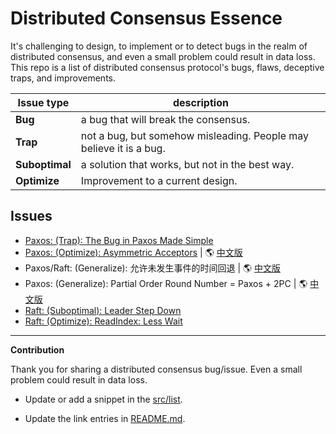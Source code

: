 # Distributed Consensus Essence

It's challenging to design, to implement or to detect bugs in the realm of distributed consensus, and even
a small problem could result in data loss.
This repo is a list of distributed consensus protocol's bugs, flaws, deceptive traps, and improvements.

|  Issue type    | description                                                        |
|  ---           | ---                                                                |
| **Bug**        | a bug that will break the consensus.                               |
| **Trap**       | not a bug, but somehow misleading. People may believe it is a bug. |
| **Suboptimal** | a solution that works, but not in the best way.                    |
| **Optimize**   | Improvement to a current design.                                   |

## Issues

- [Paxos: (Trap): The Bug in Paxos Made Simple](src/list/classic-paxos-forget-decided-value.md)
- [Paxos: (Optimize): Asymmetric Acceptors](src/list/asymmetric-paxos.md) | 🌎 [中文版](src/cn-list/asymmetric-paxos.md)
- Paxos/Raft: (Generalize): 允许未发生事件的时间回退 | 🌎 [中文版](src/cn-list/paxos-revert-rnd.md)
- Paxos: (Generalize): Partial Order Round Number = Paxos + 2PC | 🌎 [中文版](src/cn-list/paxos-partial-order-rnd.md)
- [Raft: (Suboptimal): Leader Step Down](src/list/raft-leader-step-down.md)
- [Raft: (Optimize): ReadIndex: Less Wait](src/list/raft-read-index/raft-read-index.md)

---

**Contribution**

Thank you for sharing a distributed consensus bug/issue.
Even a small problem could result in data loss.

- Update or add a snippet in the [src/list](src/list).

- Update the link entries in [README.md](README.md).
